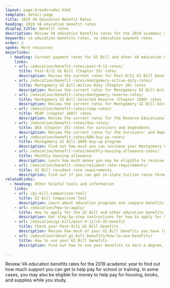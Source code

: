 ```yaml
---
layout: page-breadcrumbs.html
template: detail-page
title: 2019 VA Education Benefit Rates
heading: 2019 VA education benefit rates
display_title: Benefit rates
description: Review VA education benefits rates for the 2019 academic year to find out how much support you can get to help pay for school or training. In some cases, you may also be eligible for money to help pay for housing, books, and supplies while you study.
keywords: va education benefits rates, va education payment rates
order: 2
spoke: More resources
majorlinks:
  - heading: Current payment rates for GI Bill and other VA education benefits
    links:
    - url: /education/benefit-rates/post-9-11-rates/
      title: Post-9/11 GI Bill (Chapter 33) rates
      description: Review the current rates for Post-9/11 GI Bill benefits. These rates also apply to the Fry Scholarship.
    - url: /education/benefit-rates/montgomery-active-duty-rates/
      title: Montgomery GI Bill-Active Duty (Chapter 30) rates
      description: Review the current rates for Montgomery GI Bill-Active Duty (MGIB-AD) benefits.
    - url: /education/benefit-rates/montgomery-reserve-rates/
      title: Montgomery GI Bill-Selected Reserve (Chapter 1606) rates
      description: Review the current rates for Montgomery GI Bill-Selected Reserve (MGIB-SR) benefits.
    - url: /education/benefit-rates/reap-rates/
      title: REAP (Chapter 1607) rates
      description: Review the current rates for the Reserve Educational Assistance Program (REAP).
    - url: /education/benefit-rates/dea-rates/
      title: DEA (Chapter 35) rates for survivors and dependents
      description: Review the current rates for the Survivors' and Dependents' Educational Assistance Program (DEA). 
    - url: /education/benefit-rates/600-buy-up-rates/
      title: Montgomery GI Bill $600 buy-up program
      description: Find out how much you can increase your Montgomery GI Bill or REAP monthly payments when you buy into this program.
    - url: /education/benefit-rates/monthly-housing-allowance-rates/
      title: Monthly housing allowance
      description: Learn how much money you may be eligible to receive each month to help pay for housing under the Post-9/11 GI Bill.
    - url: /education/benefit-rates/resident-rate-requirements/
      title: GI Bill resident rate requirements
      description: Find out if you can get in-state tuition rates through the Post-9/11 GI Bill or Montgomery GI Bill-Active Duty.
relatedlinks:
  - heading: Other helpful tools and information
    links:
    - url: /gi-bill-comparison-tool/
      title: GI Bill Comparison Tool
      description: Learn about education programs and compare benefits by school.
    - url: /education/how-to-apply/
      title: How to apply for the GI Bill and other education benefits
      description: Get step-by-step instructions for how to apply for VA education benefits as a Veteran, service member, or eligible family member.
    - url: /education/gi-bill/post-9-11/ch-33-benefit
      title: Check your Post-9/11 GI Bill benefits
      description: Review how much of your GI Bill benefits you have left to help pay for school or training.     
    - url: /education/about-gi-bill-benefits/how-to-use-benefits/
      title: How to use your GI Bill benefits 
      description: Find out how to use your benefits to earn a degree, train for a specific trade, or work toward other career goals.

---
```


<div class="va-introtext">

Review VA education benefits rates for the 2019 academic year to find out how much support you can get to help pay for school or training. In some cases, you may also be eligible for money to help pay for housing, books, and supplies while you study.

</div>
